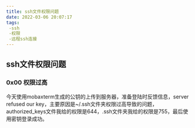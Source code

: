 ```yaml
---
title: ssh文件权限问题
date: 2022-03-06 20:07:17
tags:
 -ssh
 -权限
 -远程ssh连接
---
```


## ssh文件权限问题
### 0x00 权限过高
今天使用mobaxterm生成的公钥的上传到服务器，准备登陆时反馈信息，server refused our key，主要原因是~/.ssh文件夹权限过高导致的问题，authorized_keys文件我给的权限是644，.ssh文件夹我给的权限是755，最后使用密钥登录成功。
